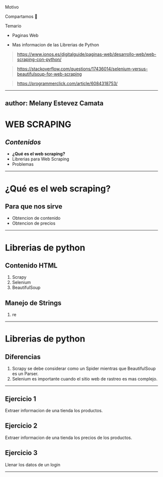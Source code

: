 Motivo

Compartamos 🍔 

Temario
- Paginas Web

- Mas informacion de  las Librerias de Python
> https://www.ionos.es/digitalguide/paginas-web/desarrollo-web/web-scraping-con-python/

> https://stackoverflow.com/questions/17436014/selenium-versus-beautifulsoup-for-web-scraping

> https://programmerclick.com/article/6084318753/

---
author: Melany Estevez Camata
---
# WEB SCRAPING
## _Contenidos_ 

- **¿Qué es el web scraping?**
- Librerias para Web Scraping
- Problemas

---

# ¿Qué es el web scraping?

## Para que nos sirve
- Obtencion de contenido
- Obtencion de precios

---

# Librerias de python
## Contenido  HTML
1. Scrapy 
2. Selenium 
3. BeautifulSoup
## Manejo de Strings
1. re

---
# Librerias de python
## Diferencias
1. Scrapy se debe considerar como un Spider mientras que BeautifulSoup es un Parser.
2. Selenium es importante cuando el sitio web de rastreo es mas complejo.
---

## Ejercicio 1 
Extraer informacion de una tienda los
productos.
## Ejercicio 2
Extraer informacion de una tienda los
precios de los productos.
## Ejercicio 3
Llenar los datos de un login 

---



